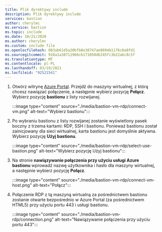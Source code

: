 ```yaml
---
title: Plik dyrektywy include
description: Plik dyrektywy include
services: bastion
author: cherylmc
ms.service: bastion
ms.topic: include
ms.date: 10/21/2020
ms.author: cherylmc
ms.custom: include file
ms.openlocfilehash: 083ab61d5a20bfb8e38747ae0694b1176c0a0fd1
ms.sourcegitcommit: 910a1a38711966cb171050db245fc3b22abc8c5f
ms.translationtype: MT
ms.contentlocale: pl-PL
ms.lasthandoff: 03/19/2021
ms.locfileid: "92521541"
---
```

1. Otwórz witrynę [Azure Portal](https://portal.azure.com). Przejdź do maszyny wirtualnej, z którą chcesz nawiązać połączenie, a następnie wybierz pozycję **Połącz**. Wybierz pozycję **bastionu** z listy rozwijanej.

   :::image type="content" source="./media/bastion-vm-rdp/connect-vm.png" alt-text="Wybierz bastionu":::

1. Po wybraniu bastionu z listy rozwijanej zostanie wyświetlony pasek boczny z trzema kartami: RDP, SSH i bastionu. Ponieważ bastionu został zainicjowany dla sieci wirtualnej, karta bastionu jest domyślnie aktywna. Wybierz pozycję **Użyj bastionu**.

   :::image type="content" source="./media/bastion-vm-rdp/select-use-bastion.png" alt-text="Wybierz pozycję Użyj bastionu":::

1. Na stronie **nawiązywanie połączenia przy użyciu usługi Azure bastionu** wprowadź nazwę użytkownika i hasło dla maszyny wirtualnej, a następnie wybierz pozycję **Połącz**.

   :::image type="content" source="./media/bastion-vm-rdp/connect-vm-host.png" alt-text="Połącz":::

1. Połączenie RDP z tą maszyną wirtualną za pośrednictwem bastionu zostanie otwarte bezpośrednio w Azure Portal (za pośrednictwem HTML5) przy użyciu portu 443 i usługi bastionu.

   :::image type="content" source="./media/bastion-vm-rdp/connection.png" alt-text="Nawiązywanie połączenia przy użyciu portu 443":::
